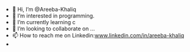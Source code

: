 - 👋 Hi, I’m @Areeba-Khaliq
- 👀 I’m interested in programming.
- 🌱 I’m currently learning c
- 💞️ I’m looking to collaborate on ...
- 📫 How to reach me on Linkedin:www.linkedin.com/in/areeba-khaliq 
- 


<!---
Areeba-Khaliq/Areeba-Khaliq is a ✨ special ✨ repository because its `README.md` (this file) appears on your GitHub profile.
You can click the Preview link to take a look at your changes.
--->
